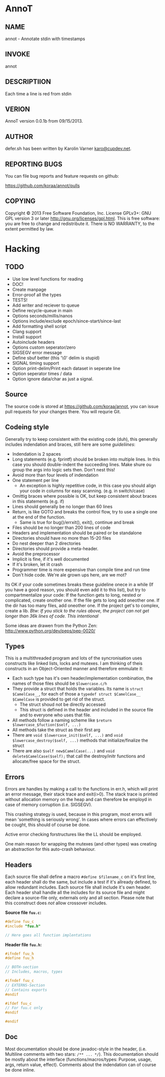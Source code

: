 # AnnoT

## NAME

annot - Annotate stdin with timestamps

## INVOKE

annot 

## DESCRIPTIION

Each time a line is red from stdin 

## VERION

AnnoT version 0.0.1b from 09/15/2013.

## AUTHOR

defer.sh has been written by Karolin Varner <karo@cupdev.net>.

## REPORTING BUGS

You can file bug reports and feature requests on github:

https://github.com/koraa/annot/pulls

## COPYING

Copyright © 2013 Free Software Foundation, Inc. License GPLv3+: 
GNU GPL version 3 or later <http://gnu.org/licenses/gpl.html>.
This is free software: you are free to change and redistribute it.
There is NO WARRANTY, to the extent permitted by law.

# Hacking

## TODO

* Use low level functions for reading
* DOC!
* Create manpage
* Error-proof all the types
* TESTS!
* Add writer and reciever to queue
* Define recycle-queue in main
* Options seconds/millis/nanos
* Options include/exclude epoch/since-start/since-last
* Add formatting shell script
* Clang support
* Install support
* Autoinclude headers
* Options custom seperator/zero
* SIGSEGV error message
* Define sbuf better (this '\0' delim is stupid)
* SIGNAL timing support
* Option print-delim/Print each dataset in seperate line
* Option seperator times / data
* Option ignore data/char as just a signal.

## Source

The source code is stored at https://github.com/koraa/annot,
you can issue pull requests for your changes there.
You will requrie Git.

## Codeing style

Generally try to keep consistent with the existing code (duh),
this generally includes indendation and braces,
still here are some *guideliines*:

* Indendation is 2 spaces
* Long statements (e.g. fprintf) should be broken into
  multiple lines. In this case you should double-indent
  the succeeding lines. Make shure ou group the args into
  logic sets then. Don't nest this!
* Avoid more than four levels of indendation
* One statement per line
  * An exception is highly repetitive code,
    in this case you should align your code
    in columns for easy scanning.
    (e.g. in switch/case)
* Omittig braces where possible is OK,
  but keep consistent about braces in this statements
  (e.g. if)
* Lines should generally be no longer than 60 lines
* Return, is like GOTO and breaks the control flow,
  try to use a single one at the end of the function.
  * Same is true for bug()/errxit(), exit(), continue and break
* Files should be no longer than 200 lines of code
* Headers and implementation should be paired or be standalone
* Directories should have no more than 15-20 files
* Do nest deeper than 2 directories
* Directories should provide a meta-header.
* Avoid the preprocessor
* Implicit is fine, if it's  well documented
* If it's broken, let iit crash
* Programmer time is more expensive than compile time and run time
* Don't hide code. We're ale grown ups here, are we mot?

Its OK if your code sometimes breaks these guideline onece in a while
(If you have a good reason, you should even add it to this list),
but try to compartmentalize your code:
If the function gets to long, nested or complicated, create onother one.
If the file gets to long add oneother one.
If the dir has too many files, add oneother one.
If the project get's to complex, create a lib.
*Btw: If you stick to the rules above,
the project can not get longer than 
36k lines of code. This intentional* 

Some ideas are drawen from the Python Zen: http://www.python.org/dev/peps/pep-0020/

## Types

This is a multithreaded program and lots of the syncronisation
uses constructs like linked lists, locks and mutexes.
I am thinking of theis constructs in an Object-Oriented manner
and therefore emmulate it:

* Each such type has it's own header/implementation combination,
  the names of those files should be `$lowercase.c/h`
* They provide a struct that holds the variables.
  Its name is `struct $CamelCase__`, for each of those a
  `typedef struct $CamelCase__ $CamelCase` is provided to
  get rid of the struct.
  * The struct shoud not be directly accessed
  * This struct is defined in the header and included in the
    source file and to everyone who uses that file.
* All methods follow a naming scheme like `$return $lowercase_$fuction($self, ...)`
* All methods take  the struct as their first arg
* There are `void $lowercase_init($self, ...)` and `void $lowercase_destroy($self, ...)` methods that
  initialize/finalize the struct
* There are also `$self new$CamelCase(...)` and `void delete$CamelCase($self);`
  that call the destroy/initr functions and allocate/free space for the struct.

## Errors

Errors are handles by making a call to the functions in err.h,
which will print an error message, their stack trace and exit(i>0).
The stack trace is printed without allocation memory on the heap
and can therefore be employd in case of memory corruption (i.e. SIGSEGV).

This crashing strategy is used, because in this program, most errors will
mean 'something is seriously wrong'.
In cases where errors can effectively be cought, this should of course be done.

Active error checking forstructures like the LL should be employed.

One main reason for wrapping the mutexes (and other types) was creating an abstraction
for this auto-crash behaviour.

## Headers

Each source file shall define a macro `#define $filename_c` on it's first line,
each header shall do the same, but include a test if it's allready defined, to 
allow redundant includes.
Each source file shall include it's own header.
Each header shall handle all the includes for its source file and might declare a
source-file only, externals only and all section.
Please note that this cconstruct does _not_ allow crossover includes.

**Source file `fuu.c`:**

```C
#define fuu_c
#include "fuu.h"

// Here goes all function implentations
```

**Header file `fuu.h`:**
```C
#ifndef fuu_h
#define fuu_h

// BOTH-section
// Includes, macros, types

#ifndef fuu_c
// EXTERNS-Section
// Contains exports
#endif

#ifdef fuu_c
// For fuu.c only
#endif

#endif
```

## Doc

Most documentation should be done javadoc-style in the header,
(i.e. Multiline comments with two stars: `/** ... */`).
This documentation should be mostly about the interface
(functions/macros/types: Purpose, usage, args, return value, effect).
Comments about the indendation can of course be done inline.
